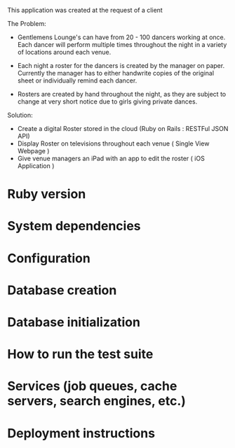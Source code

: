 This application was created at the request of a client

The Problem:

 * Gentlemens Lounge's can have from 20 - 100 dancers working at once. Each dancer will perform multiple times throughout the night in a variety of locations around each venue.

 * Each night a roster for the dancers is created by the manager on paper. Currently the manager has to either handwrite copies of the original sheet or individually remind each dancer.

 * Rosters are created by hand throughout the night, as they are subject to change at very short notice due to girls giving private dances.

Solution:

 * Create a digital Roster stored in the cloud (Ruby on Rails : RESTFul JSON API) 
 * Display Roster on televisions throughout each venue ( Single View Webpage )
 * Give venue managers an iPad with an app to edit the roster ( iOS Application )


# Ruby version

# System dependencies

# Configuration

# Database creation

# Database initialization

# How to run the test suite

# Services (job queues, cache servers, search engines, etc.)

# Deployment instructions
